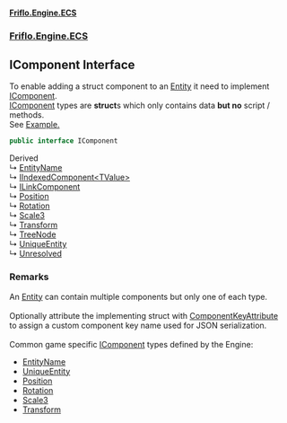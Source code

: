 #### [Friflo.Engine.ECS](index.md 'index')
### [Friflo.Engine.ECS](Friflo.Engine.ECS.md 'Friflo.Engine.ECS')

## IComponent Interface

To enable adding a struct component to an [Entity](Entity.md 'Friflo.Engine.ECS.Entity') it need to implement [IComponent](IComponent.md 'Friflo.Engine.ECS.IComponent').<br/>[IComponent](IComponent.md 'Friflo.Engine.ECS.IComponent') types are <b>struct</b>s which only contains data <b>but no</b> script / methods.<br/>
See <a href="https://github.com/friflo/Friflo.Json.Fliox/wiki/Examples-~-General#component">Example.</a>

```csharp
public interface IComponent
```

Derived  
&#8627; [EntityName](EntityName.md 'Friflo.Engine.ECS.EntityName')  
&#8627; [IIndexedComponent&lt;TValue&gt;](IIndexedComponent_TValue_.md 'Friflo.Engine.ECS.IIndexedComponent<TValue>')  
&#8627; [ILinkComponent](ILinkComponent.md 'Friflo.Engine.ECS.ILinkComponent')  
&#8627; [Position](Position.md 'Friflo.Engine.ECS.Position')  
&#8627; [Rotation](Rotation.md 'Friflo.Engine.ECS.Rotation')  
&#8627; [Scale3](Scale3.md 'Friflo.Engine.ECS.Scale3')  
&#8627; [Transform](Transform.md 'Friflo.Engine.ECS.Transform')  
&#8627; [TreeNode](TreeNode.md 'Friflo.Engine.ECS.TreeNode')  
&#8627; [UniqueEntity](UniqueEntity.md 'Friflo.Engine.ECS.UniqueEntity')  
&#8627; [Unresolved](Unresolved.md 'Friflo.Engine.ECS.Unresolved')

### Remarks
An [Entity](Entity.md 'Friflo.Engine.ECS.Entity') can contain multiple components but only one of each type.<br/><br/>
Optionally attribute the implementing struct with [ComponentKeyAttribute](ComponentKeyAttribute.md 'Friflo.Engine.ECS.ComponentKeyAttribute')<br/>
to assign a custom component key name used for JSON serialization.<br/><br/>
Common game specific [IComponent](IComponent.md 'Friflo.Engine.ECS.IComponent') types defined by the Engine:
- [EntityName](EntityName.md 'Friflo.Engine.ECS.EntityName')
- [UniqueEntity](UniqueEntity.md 'Friflo.Engine.ECS.UniqueEntity')
- [Position](Position.md 'Friflo.Engine.ECS.Position')
- [Rotation](Rotation.md 'Friflo.Engine.ECS.Rotation')
- [Scale3](Scale3.md 'Friflo.Engine.ECS.Scale3')
- [Transform](Transform.md 'Friflo.Engine.ECS.Transform')